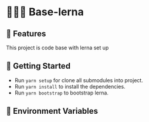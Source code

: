 # 👨🏽‍💻 Base-lerna

## 📌 Features

This project is code base with lerna set up

## 🧐 Getting Started

- Run `yarn setup` for clone all submodules into project.
- Run `yarn install` to install the dependencies.
- Run `yarn bootstrap` to bootstrap lerna.

## 🔧 Environment Variables
